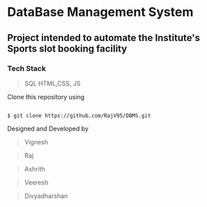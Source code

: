 # DataBase Management System
## Project intended to automate the Institute's Sports slot booking facility
### Tech Stack 
> SQL
> HTML,CSS, JS

Clone this repository using 

<pre lang = "bash"><code>
$ git clone https://github.com/RajV95/DBMS.git
</code></pre>


Designed and Developed by
> Vignesh

> Raj

> Ashrith

> Veeresh

> Divyadharshan

